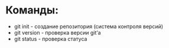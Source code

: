 # **Команды:**
* git init - создание репозитория (система контроля версий)
* git version - проверка версии git’а
* git status - проверка статуса
